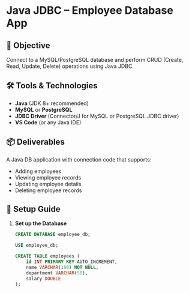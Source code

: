 # Java JDBC – Employee Database App

## 📌 Objective
Connect to a MySQL/PostgreSQL database and perform CRUD (Create, Read, Update, Delete) operations using Java JDBC.

## 🛠 Tools & Technologies
- **Java** (JDK 8+ recommended)  
- **MySQL** or **PostgreSQL**  
- **JDBC Driver** (Connector/J for MySQL or PostgreSQL JDBC driver)  
- **VS Code** (or any Java IDE)  

## 📦 Deliverables
A Java DB application with connection code that supports:
- Adding employees
- Viewing employee records
- Updating employee details
- Deleting employee records

## 🚀 Setup Guide

1. **Set up the Database**
   ```sql
   CREATE DATABASE employee_db;

   USE employee_db;

   CREATE TABLE employees (
       id INT PRIMARY KEY AUTO_INCREMENT,
       name VARCHAR(100) NOT NULL,
       department VARCHAR(50),
       salary DOUBLE
   );
